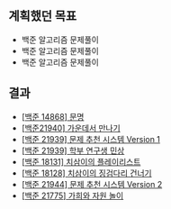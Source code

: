 ## 계획했던 목표
- 백준 알고리즘 문제풀이
- 백준 알고리즘 문제풀이
- 백준 알고리즘 문제풀이

## 결과
- [[백준 14868] 문명](https://blog.naver.com/kerochuu/222414483689)
- [[백준21940] 가운데서 만나기](https://blog.naver.com/kerochuu/222415423038)
- [[백준 21939] 문제 추천 시스템 Version 1](https://blog.naver.com/kerochuu/222415431052)
- [[백준 21939] 학부 연구생 민상](https://blog.naver.com/kerochuu/222415441341)
- [[백준 18131] 치삼이의 플레이리스트](https://blog.naver.com/kerochuu/222415750086)
- [[백준 18128] 치삼이의 징검다리 건너기](https://blog.naver.com/kerochuu/222417843306)
- [[백준 21944] 문제 추천 시스템 Version 2](https://blog.naver.com/kerochuu/222418882374)
- [[백준 21775] 가희와 자원 놀이](https://blog.naver.com/kerochuu/222418914819)